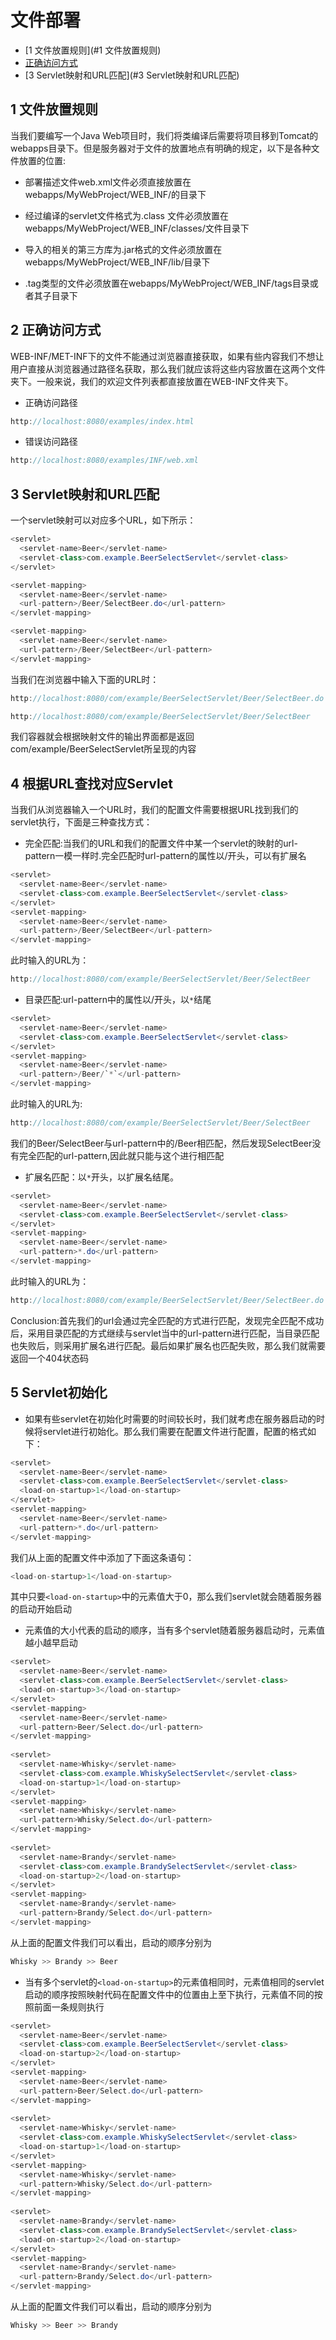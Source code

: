 # 文件部署
* [1 文件放置规则](#1 文件放置规则)
* [正确访问方式](#正确访问方式)
* [3 Servlet映射和URL匹配](#3 Servlet映射和URL匹配)
## 1 文件放置规则
当我们要编写一个Java Web项目时，我们将类编译后需要将项目移到Tomcat的webapps目录下。但是服务器对于文件的放置地点有明确的规定，以下是各种文件放置的位置:  

* 部署描述文件web.xml文件必须直接放置在webapps/MyWebProject/WEB_INF/的目录下

* 经过编译的servlet文件格式为.class 文件必须放置在webapps/MyWebProject/WEB_INF/classes/文件目录下

* 导入的相关的第三方库为.jar格式的文件必须放置在webapps/MyWebProject/WEB_INF/lib/目录下

* .tag类型的文件必须放置在webapps/MyWebProject/WEB_INF/tags目录或者其子目录下

## 2 正确访问方式
WEB-INF/MET-INF下的文件不能通过浏览器直接获取，如果有些内容我们不想让用户直接从浏览器通过路径名获取，那么我们就应该将这些内容放置在这两个文件夹下。一般来说，我们的欢迎文件列表<welcome-file-list></welcome-file-list>都直接放置在WEB-INF文件夹下。  
* 正确访问路径
```Java
http://localhost:8080/examples/index.html
```
* 错误访问路径
```Java
http://localhost:8080/examples/INF/web.xml
```
## 3 Servlet映射和URL匹配
一个servlet映射可以对应多个URL，如下所示：

```Java
<servlet>
  <servlet-name>Beer</servlet-name>
  <servlet-class>com.example.BeerSelectServlet</servlet-class>
</servlet>

<servlet-mapping>
  <servlet-name>Beer</servlet-name>
  <url-pattern>/Beer/SelectBeer.do</url-pattern>
</servlet-mapping>

<servlet-mapping>
  <servlet-name>Beer</servlet-name>
  <url-pattern>/Beer/SelectBeer</url-pattern>
</servlet-mapping>
```
当我们在浏览器中输入下面的URL时：
```Java
http://localhost:8080/com/example/BeerSelectServlet/Beer/SelectBeer.do
```
```Java
http://localhost:8080/com/example/BeerSelectServlet/Beer/SelectBeer
```
我们容器就会根据映射文件的输出界面都是返回com/example/BeerSelectServlet所呈现的内容

## 4 根据URL查找对应Servlet
当我们从浏览器输入一个URL时，我们的配置文件需要根据URL找到我们的servlet执行，下面是三种查找方式：
* 完全匹配:当我们的URL和我们的配置文件中某一个servlet的映射的url-pattern一模一样时.完全匹配时url-pattern的属性以/开头，可以有扩展名
```Java
<servlet>
  <servlet-name>Beer</servlet-name>
  <servlet-class>com.example.BeerSelectServlet</servlet-class>
</servlet>
<servlet-mapping>
  <servlet-name>Beer</servlet-name>
  <url-pattern>/Beer/SelectBeer</url-pattern>
</servlet-mapping>
```
此时输入的URL为：
```Java
http://localhost:8080/com/example/BeerSelectServlet/Beer/SelectBeer
```

* 目录匹配:url-pattern中的属性以/开头，以`*`结尾
```Java
<servlet>
  <servlet-name>Beer</servlet-name>
  <servlet-class>com.example.BeerSelectServlet</servlet-class>
</servlet>
<servlet-mapping>
  <servlet-name>Beer</servlet-name>
  <url-pattern>/Beer/`*`</url-pattern>
</servlet-mapping>
```
此时输入的URL为:
```Java
http://localhost:8080/com/example/BeerSelectServlet/Beer/SelectBeer
```
我们的Beer/SelectBeer与url-pattern中的/Beer相匹配，然后发现SelectBeer没有完全匹配的url-pattern,因此就只能与这个进行相匹配

* 扩展名匹配：以`*`开头，以扩展名结尾。
```Java
<servlet>
  <servlet-name>Beer</servlet-name>
  <servlet-class>com.example.BeerSelectServlet</servlet-class>
</servlet>
<servlet-mapping>
  <servlet-name>Beer</servlet-name>
  <url-pattern>*.do</url-pattern>
</servlet-mapping>
```
此时输入的URL为：
```Java
http://localhost:8080/com/example/BeerSelectServlet/Beer/SelectBeer.do
```
Conclusion:首先我们的url会通过完全匹配的方式进行匹配，发现完全匹配不成功后，采用目录匹配的方式继续与servlet当中的url-pattern进行匹配，当目录匹配也失败后，则采用扩展名进行匹配。最后如果扩展名也匹配失败，那么我们就需要返回一个404状态码

## 5 Servlet初始化
* 如果有些servlet在初始化时需要的时间较长时，我们就考虑在服务器启动的时候将servlet进行初始化。那么我们需要在配置文件进行配置，配置的格式如下：
```Java
<servlet>
  <servlet-name>Beer</servlet-name>
  <servlet-class>com.example.BeerSelectServlet</servlet-class>
  <load-on-startup>1</load-on-startup>
</servlet>
<servlet-mapping>
  <servlet-name>Beer</servlet-name>
  <url-pattern>*.do</url-pattern>
</servlet-mapping>
```
我们从上面的配置文件中<servlet>添加了下面这条语句：
 ```Java
 <load-on-startup>1</load-on-startup>
 ```
其中只要`<load-on-startup>`中的元素值大于0，那么我们servlet就会随着服务器的启动开始启动
* 元素值的大小代表的启动的顺序，当有多个servlet随着服务器启动时，元素值越小越早启动
```Java
<servlet>
  <servlet-name>Beer</servlet-name>
  <servlet-class>com.example.BeerSelectServlet</servlet-class>
  <load-on-startup>3</load-on-startup>
</servlet>
<servlet-mapping>
  <servlet-name>Beer</servlet-name>
  <url-pattern>Beer/Select.do</url-pattern>
</servlet-mapping>
  
<servlet>
  <servlet-name>Whisky</servlet-name>
  <servlet-class>com.example.WhiskySelectServlet</servlet-class>
  <load-on-startup>1</load-on-startup>
</servlet>
<servlet-mapping>
  <servlet-name>Whisky</servlet-name>
  <url-pattern>Whisky/Select.do</url-pattern>
</servlet-mapping>
  
<servlet>
  <servlet-name>Brandy</servlet-name>
  <servlet-class>com.example.BrandySelectServlet</servlet-class>
  <load-on-startup>2</load-on-startup>
</servlet>
<servlet-mapping>
  <servlet-name>Brandy</servlet-name>
  <url-pattern>Brandy/Select.do</url-pattern>
</servlet-mapping>
``` 
从上面的配置文件我们可以看出，启动的顺序分别为
```Java
Whisky >> Brandy >> Beer
```

* 当有多个servlet的`<load-on-startup>`的元素值相同时，元素值相同的servlet启动的顺序按照映射代码在配置文件中的位置由上至下执行，元素值不同的按照前面一条规则执行
```Java
<servlet>
  <servlet-name>Beer</servlet-name>
  <servlet-class>com.example.BeerSelectServlet</servlet-class>
  <load-on-startup>2</load-on-startup>
</servlet>
<servlet-mapping>
  <servlet-name>Beer</servlet-name>
  <url-pattern>Beer/Select.do</url-pattern>
</servlet-mapping>
  
<servlet>
  <servlet-name>Whisky</servlet-name>
  <servlet-class>com.example.WhiskySelectServlet</servlet-class>
  <load-on-startup>1</load-on-startup>
</servlet>
<servlet-mapping>
  <servlet-name>Whisky</servlet-name>
  <url-pattern>Whisky/Select.do</url-pattern>
</servlet-mapping>
  
<servlet>
  <servlet-name>Brandy</servlet-name>
  <servlet-class>com.example.BrandySelectServlet</servlet-class>
  <load-on-startup>2</load-on-startup>
</servlet>
<servlet-mapping>
  <servlet-name>Brandy</servlet-name>
  <url-pattern>Brandy/Select.do</url-pattern>
</servlet-mapping>
``` 
从上面的配置文件我们可以看出，启动的顺序分别为
```Java
Whisky >> Beer >> Brandy
```


